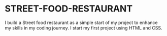 # STREET-FOOD-RESTAURANT
I build a Street food restaurant as a simple start of my project to enhance my skills in my coding journey. I start my first project using HTML and CSS.
